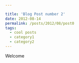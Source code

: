 ```yaml
---

title: 'Blog Post number 2'
date: 2012-08-14
permalink: /posts/2012/08/post0
tags:
  - cool posts
  - category1
  - category2
---
```


Welcome